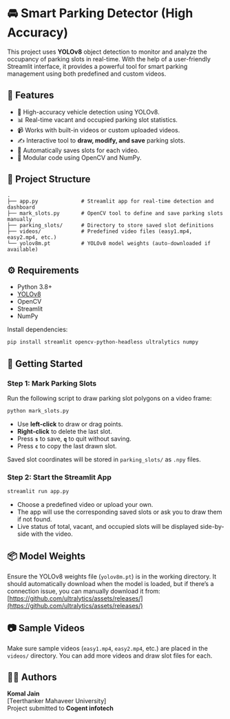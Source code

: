 # 🚘 Smart Parking Detector (High Accuracy)

This project uses **YOLOv8** object detection to monitor and analyze the occupancy of parking slots in real-time. With the help of a user-friendly Streamlit interface, it provides a powerful tool for smart parking management using both predefined and custom videos.

## 🧠 Features

- 🎯 High-accuracy vehicle detection using YOLOv8.
- 📊 Real-time vacant and occupied parking slot statistics.
- 📹 Works with built-in videos or custom uploaded videos.
- ✍️ Interactive tool to **draw, modify, and save** parking slots.
- 💾 Automatically saves slots for each video.
- 🧱 Modular code using OpenCV and NumPy.

## 📁 Project Structure

```
.
├── app.py              # Streamlit app for real-time detection and dashboard
├── mark_slots.py       # OpenCV tool to define and save parking slots manually
├── parking_slots/      # Directory to store saved slot definitions
├── videos/             # Predefined video files (easy1.mp4, easy2.mp4, etc.)
└── yolov8m.pt          # YOLOv8 model weights (auto-downloaded if available)
```

## ⚙️ Requirements

- Python 3.8+
- [YOLOv8](https://github.com/ultralytics/ultralytics)
- OpenCV
- Streamlit
- NumPy

Install dependencies:

```bash
pip install streamlit opencv-python-headless ultralytics numpy
```

## 🚀 Getting Started

### Step 1: Mark Parking Slots

Run the following script to draw parking slot polygons on a video frame:

```bash
python mark_slots.py
```

- Use **left-click** to draw or drag points.
- **Right-click** to delete the last slot.
- Press **`s`** to save, **`q`** to quit without saving.
- Press **`c`** to copy the last drawn slot.

Saved slot coordinates will be stored in `parking_slots/` as `.npy` files.

### Step 2: Start the Streamlit App

```bash
streamlit run app.py
```

- Choose a predefined video or upload your own.
- The app will use the corresponding saved slots or ask you to draw them if not found.
- Live status of total, vacant, and occupied slots will be displayed side-by-side with the video.

## 📦 Model Weights

Ensure the YOLOv8 weights file (`yolov8m.pt`) is in the working directory. It should automatically download when the model is loaded, but if there’s a connection issue, you can manually download it from:
[https://github.com/ultralytics/assets/releases/](https://github.com/ultralytics/assets/releases/)



## 📷 Sample Videos

Make sure sample videos (`easy1.mp4`, `easy2.mp4`, etc.) are placed in the `videos/` directory. You can add more videos and draw slot files for each.

## 🧑‍💻 Authors

**Komal Jain**  
[Teerthanker Mahaveer University]  
Project submitted to **Cogent infotech**
